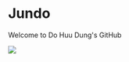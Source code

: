 # Jundo
Welcome to Do Huu Dung's GitHub

![](https://img.shields.io/static/v1?label=<Python>&color=<COLOR>)
